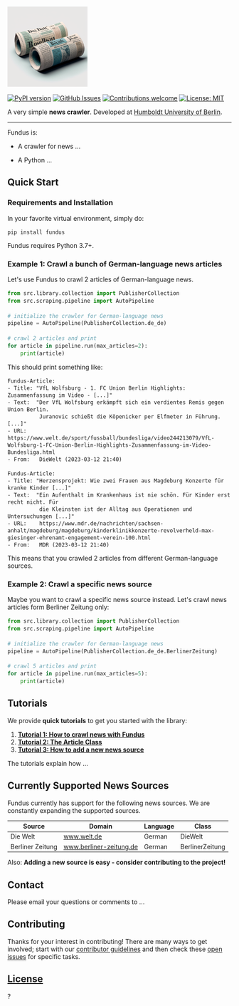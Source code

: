 <img alt="alt text" src="resources/fundus_logo.png" width="180"/>

[![PyPI version](https://badge.fury.io/py/fundus.svg)](https://badge.fury.io/py/fundus)
[![GitHub Issues](https://img.shields.io/github/issues/flairNLP/fundus.svg)](https://github.com/flairNLP/fundus/issues)
[![Contributions welcome](https://img.shields.io/badge/contributions-welcome-brightgreen.svg)](CONTRIBUTING.md)
[![License: MIT](https://img.shields.io/badge/License-MIT-brightgreen.svg)](https://opensource.org/licenses/MIT)

A very simple **news crawler**. 
Developed at [Humboldt University of Berlin](https://www.informatik.hu-berlin.de/en/forschung-en/gebiete/ml-en/).

---

Fundus is:
* A crawler for news ...

* A Python ...

## Quick Start

### Requirements and Installation

In your favorite virtual environment, simply do:

```
pip install fundus
```

Fundus requires Python 3.7+. 

### Example 1: Crawl a bunch of German-language news articles

Let's use Fundus to crawl 2 articles of German-language news. 

```python
from src.library.collection import PublisherCollection
from src.scraping.pipeline import AutoPipeline

# initialize the crawler for German-language news
pipeline = AutoPipeline(PublisherCollection.de_de)

# crawl 2 articles and print
for article in pipeline.run(max_articles=2):
    print(article)
```

This should print something like:

```console
Fundus-Article:
- Title: "VfL Wolfsburg - 1. FC Union Berlin Highlights: Zusammenfassung im Video - [...]"
- Text:  "Der VfL Wolfsburg erkämpft sich ein verdientes Remis gegen Union Berlin.
          Juranovic schießt die Köpenicker per Elfmeter in Führung. [...]"
- URL:    https://www.welt.de/sport/fussball/bundesliga/video244213079/VfL-Wolfsburg-1-FC-Union-Berlin-Highlights-Zusammenfassung-im-Video-Bundesliga.html
- From:   DieWelt (2023-03-12 21:40)

Fundus-Article:
- Title: "Herzensprojekt: Wie zwei Frauen aus Magdeburg Konzerte für kranke Kinder [...]"
- Text:  "Ein Aufenthalt im Krankenhaus ist nie schön. Für Kinder erst recht nicht. Für
          die Kleinsten ist der Alltag aus Operationen und Untersuchungen [...]"
- URL:    https://www.mdr.de/nachrichten/sachsen-anhalt/magdeburg/magdeburg/kinderklinikkonzerte-revolverheld-max-giesinger-ehrenamt-engagement-verein-100.html
- From:   MDR (2023-03-12 21:40)
```

This means that you crawled 2 articles from different German-language sources. 

### Example 2: Crawl a specific news source 

Maybe you want to crawl a specific news source instead. Let's crawl news articles form Berliner Zeitung only: 

```python
from src.library.collection import PublisherCollection
from src.scraping.pipeline import AutoPipeline

# initialize the crawler for German-language news
pipeline = AutoPipeline(PublisherCollection.de_de.BerlinerZeitung)

# crawl 5 articles and print
for article in pipeline.run(max_articles=5):
    print(article)
```

## Tutorials

We provide **quick tutorials** to get you started with the library:

1. [**Tutorial 1: How to crawl news with Fundus**](/resources/docs/...)
2. [**Tutorial 2: The Article Class**](/resources/docs/...)
3. [**Tutorial 3: How to add a new news source**](/resources/docs/...)

The tutorials explain how ...

## Currently Supported News Sources

Fundus currently has support for the following news sources. We are constantly expanding the supported sources.

| Source | Domain | Language | Class |
| ------ | -- | --- | --- |
| Die Welt | www.welt.de | German | DieWelt |
| Berliner Zeitung | www.berliner-zeitung.de | German | BerlinerZeitung |

Also: **Adding a new source is easy - consider contributing to the project!** 


## Contact

Please email your questions or comments to ...

## Contributing

Thanks for your interest in contributing! There are many ways to get involved;
start with our [contributor guidelines](CONTRIBUTING.md) and then
check these [open issues](https://github.com/flairNLP/fundus/issues) for specific tasks.


## [License](/LICENSE)

?